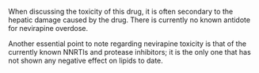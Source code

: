 When discussing the toxicity of this drug, it is often secondary to the hepatic damage caused by the drug. There is currently no known antidote for nevirapine overdose.

Another essential point to note regarding nevirapine toxicity is that of the currently known NNRTIs and protease inhibitors; it is the only one that has not shown any negative effect on lipids to date.